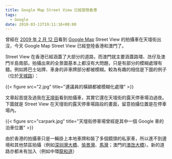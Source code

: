 ```yaml
---
title: Google Map Street View 已經登陸香港
tags:
  - Google
date: 2010-03-11T19:11:16+08:00
---
```


曾經在 [2009 年 2 月 12 日](http://bbs.i-circle.net/viewtopic.php?f=12&amp;t=9121)看到 [Google Map](http://maps.google.com.hk) Street View 的拍攝車在天壇街出沒，今天 Google Map Street View 已經登陸香港和澳門了。

Street View 在香港已經涵蓋了大部分的道路，而澳門就主要涵蓋路環、氹仔及澳門半島南部。拍攝出來的全景圖基本上都沒有大問題，只是有部分的模糊處理有錯。例如將巴士站牌、車身的非車牌部分都被模糊。較為有趣的相信是下圖的例子（位於[天城路](http://maps.google.com.hk/?ie=UTF8&amp;hq=&amp;hnear=%E4%B9%9D%E9%BE%8D&amp;ll=22.45974,114.002895&amp;spn=0,359.895372&amp;t=h&amp;z=14&amp;brcurrent=3,0x3403f08807915f99:0xd64729f174fcb284,1,0x3403f00a63639461:0xba0588d41c361655&amp;layer=c&amp;cbll=22.459622,114.002961&amp;panoid=i0wiVCnu5ebv6QIp9b6ZiA&amp;cbp=12,106.85,,1,10.32 "Google Map 顯示")）：

{{< figure src="2.jpg" title="連議員的橫額都被模糊化處理" >}}

文章起首提及過我在[天壇街](http://maps.google.com.hk/?ie=UTF8&amp;hq=&amp;hnear=%E4%B9%9D%E9%BE%8D&amp;ll=22.456726,113.985901&amp;spn=0,359.895372&amp;t=h&amp;z=14&amp;brcurrent=3,0x3403f08807915f99:0xd64729f174fcb284,1,0x3403f00a63639461:0xba0588d41c361655&amp;layer=c&amp;cbll=22.459337,113.996605&amp;panoid=bswsSI0Raz3OfPAmGVWpLQ&amp;cbp=12,17.81,,0,15.04 "Google Map 顯示")看到拍攝車，其實它還在天壇街的露天停車場泊過夜。下圖就是 Street View 在天壇街的露天停車場路段的畫面，留意拍攝位置是在停車場內。

{{< figure src="carpark.jpg" title="天壇街停車場曾經是其中一個 Google 車的泊車位置" >}}


由於香港的拍攝車只是一輛掛上本地車牌和裝了多個鏡頭的私家車，所以進不到邊境和其他禁區拍攝（例如[深圳灣大橋](http://zh.wikipedia.org/wiki/%E6%B7%B1%E5%9C%B3%E7%81%A3%E5%85%AC%E8%B7%AF%E5%A4%A7%E6%A9%8B)、[愉景灣](http://zh.wikipedia.org/wiki/%E6%84%89%E6%99%AF%E7%81%A3)、[馬灣](http://zh.wikipedia.org/wiki/%E9%A6%AC%E7%81%A3)；澳門的[澳氹大橋](http://zh.wikipedia.org/wiki/%E5%98%89%E6%A8%82%E5%BA%87%E7%B8%BD%E7%9D%A3%E5%A4%A7%E6%A9%8B)）。新的道路亦都未有加入（例如中環[龍和道](http://zh.wikipedia.org/wiki/%E9%BE%8D%E5%92%8C%E9%81%93)）
